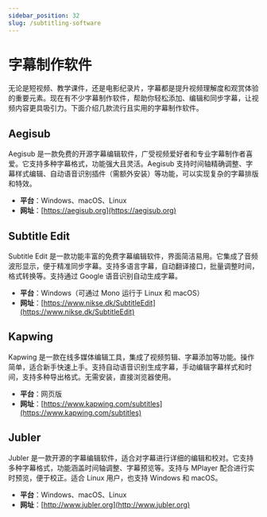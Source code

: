 ```yaml
---
sidebar_position: 32
slug: /subtitling-software
---
```


# 字幕制作软件

无论是短视频、教学课件，还是电影纪录片，字幕都是提升视频理解度和观赏体验的重要元素。现在有不少字幕制作软件，帮助你轻松添加、编辑和同步字幕，让视频内容更具吸引力。下面介绍几款流行且实用的字幕制作软件。



## Aegisub

Aegisub 是一款免费的开源字幕编辑软件，广受视频爱好者和专业字幕制作者喜爱。它支持多种字幕格式，功能强大且灵活。Aegisub 支持时间轴精确调整、字幕样式编辑、自动语音识别插件（需额外安装）等功能，可以实现复杂的字幕排版和特效。

- **平台**：Windows、macOS、Linux
- **网址**：[https://aegisub.org](https://aegisub.org)



## Subtitle Edit

Subtitle Edit 是一款功能丰富的免费字幕编辑软件，界面简洁易用。它集成了音频波形显示，便于精准同步字幕。支持多语言字幕，自动翻译接口，批量调整时间，格式转换等。支持通过 Google 语音识别自动生成字幕。

- **平台**：Windows（可通过 Mono 运行于 Linux 和 macOS）
- **网址**：[https://www.nikse.dk/SubtitleEdit](https://www.nikse.dk/SubtitleEdit)



## Kapwing

Kapwing 是一款在线多媒体编辑工具，集成了视频剪辑、字幕添加等功能。操作简单，适合新手快速上手。支持自动语音识别生成字幕，手动编辑字幕样式和时间，支持多种导出格式。无需安装，直接浏览器使用。

- **平台**：网页版
- **网址**：[https://www.kapwing.com/subtitles](https://www.kapwing.com/subtitles)



## Jubler

Jubler 是一款开源的字幕编辑软件，适合对字幕进行详细的编辑和校对。它支持多种字幕格式，功能涵盖时间轴调整、字幕预览等。支持与 MPlayer 配合进行实时预览，便于校正。适合 Linux 用户，也支持 Windows 和 macOS。

- **平台**：Windows、macOS、Linux
- **网址**：[http://www.jubler.org](http://www.jubler.org)

